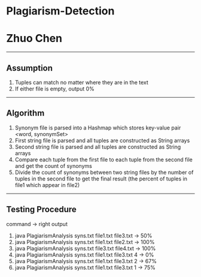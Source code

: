 # Plagiarism-Detection
# Zhuo Chen
----------------------
Assumption
----------------------
1. Tuples can match no matter where they are in the text <br>
2. If either file is empty, output 0% <br>
----------------------
Algorithm
----------------------
1. Synonym file is parsed into a Hashmap which stores key-value pair <word, synonymSet> <br>
2. First string file is parsed and all tuples are constructed as String arrays <br>
3. Second string file is parsed and all tuples are constructed as String arrays <br>
4. Compare each tuple from the first file to each tuple from the second file and get the count of synonyms <br>
5. Divide the count of synonyms between two string files by the number of tuples in the second file to get the final result (the percent of tuples in file1 which appear in file2) <br>
----------------------
Testing Procedure
----------------------
command -> right output
1. java PlagiarismAnalysis syns.txt file1.txt file3.txt  -> 50% <br>
2. java PlagiarismAnalysis syns.txt file1.txt file2.txt  -> 100% <br>
3. java PlagiarismAnalysis syns.txt file3.txt file4.txt -> 100% <br>
4. java PlagiarismAnalysis syns.txt file1.txt file3.txt 4 -> 0% <br>
5. java PlagiarismAnalysis syns.txt file1.txt file3.txt 2 -> 67% <br>
6. java PlagiarismAnalysis syns.txt file1.txt file3.txt 1 -> 75% <br>